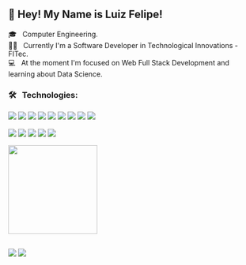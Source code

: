 ##  👋 Hey! My Name is Luiz Felipe!

🎓 &nbsp; Computer Engineering.<br>
👨‍💻 &nbsp; Currently I'm a Software Developer in Technological Innovations - FITec.<br>
💻 &nbsp; At the moment I'm focused on Web Full Stack Development and learning about Data Science.<br>

 ### 🛠️ &nbsp; Technologies:<br>
<div>
 <img align="center"  src="https://img.shields.io/badge/JavaScript-323330?style=for-the-badge&logo=javascript&logoColor=F7DF1E">
 <img align="center"  src="https://img.shields.io/badge/TypeScript-007ACC?style=for-the-badge&logo=typescript&logoColor=white">
 <img align="center"  src="https://img.shields.io/badge/React-20232A?style=for-the-badge&logo=react&logoColor=61DAFB">
 <img align="center"  src="https://img.shields.io/badge/Java-ED8B00?style=for-the-badge&logo=java&logoColor=white">
 <img align="center"  src="https://img.shields.io/badge/Python-14354C?style=for-the-badge&logo=python&logoColor=white">
 <img align="center"  src= "https://img.shields.io/badge/PostgreSQL-316192?style=for-the-badge&logo=postgresql&logoColor=white">
 <img align="center"  src= "https://img.shields.io/badge/MySQL-00000F?style=for-the-badge&logo=mysql&logoColor=white">
 <img align="center"  src="https://img.shields.io/badge/Spring-6DB33F?style=for-the-badge&logo=spring&logoColor=white">
 <img align="center"  src="https://img.shields.io/badge/R-276DC3?style=for-the-badge&logo=r&logoColor=white">
</div><br>
<div>
 <img align="center"  src="https://img.shields.io/badge/HTML5-E34F26?style=for-the-badge&logo=html5&logoColor=white">
 <img align="center"  src="https://img.shields.io/badge/CSS3-1572B6?style=for-the-badge&logo=css3&logoColor=white">
 <img align="center" src= "https://img.shields.io/badge/Git-F05032?style=for-the-badge&logo=git&logoColor=white">
 <img align="center"  src="https://img.shields.io/badge/Ubuntu-E95420?style=for-the-badge&logo=ubuntu&logoColor=white">
 <img align="center"  src="https://img.shields.io/badge/Windows-0078D6?style=for-the-badge&logo=windows&logoColor=white">
</div>

 <br>
  <div>
 <img height="180em" src="https://github-readme-stats.vercel.app/api?username=Luizfelipe25&show_icons=true&theme=tokyonight&include_all_commits=false&count_private=true"/>
   
</div>

  ## 
  
<div> 
 <a href="https://www.linkedin.com/in/luiz-felipe-farias1/" target="_blank"><img src="https://img.shields.io/badge/-LinkedIn-%230077B5?style=for-the-badge&logo=linkedin&logoColor=white" target="_blank"></a> 
  <a href = "mailto:luiz.farias.cpv@gmail.com"><img src="https://img.shields.io/badge/-Gmail-%23333?style=for-the-badge&logo=gmail&logoColor=white" target="_blank"></a>
</div>
